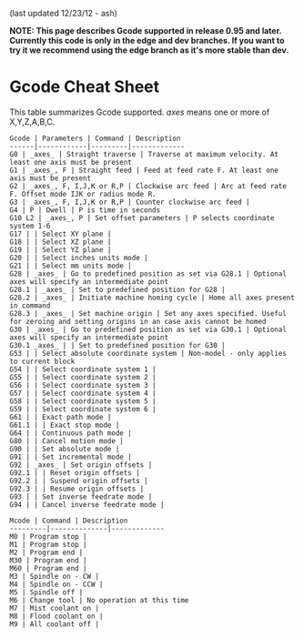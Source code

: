 (last updated 12/23/12 - ash) 

**NOTE: This page describes Gcode supported in release 0.95 and later. Currently this code is only in the edge and dev branches. If you want to try it we recommend using the edge branch as it's more stable than dev.**

# Gcode Cheat Sheet
This table summarizes Gcode supported. _axes_ means one or more of X,Y,Z,A,B,C. 

	Gcode | Parameters | Command | Description
	------|------------|---------|-------------
	G0 | _axes_ | Straight traverse | Traverse at maximum velocity. At least one axis must be present
	G1 | _axes_, F | Straight feed | Feed at feed rate F. At least one axis must be present
	G2 | _axes_, F, I,J,K or R,P | Clockwise arc feed | Arc at feed rate F. Offset mode IJK or radius mode R. 
	G3 | _axes_, F, I,J,K or R,P | Counter clockwise arc feed |
	G4 | P | Dwell | P is time in seconds
	G10 L2 | _axes_, P | Set offset parameters | P selects coordinate system 1-6
	G17 | | Select XY plane |
	G18 | | Select XZ plane |
	G19 | | Select YZ plane |
	G20 | | Select inches units mode |
	G21 | | Select mm units mode |
	G28 | _axes_ | Go to predefined position as set via G28.1 | Optional axes will specify an intermediate point
	G28.1 | _axes_ | Set to predefined position for G28 |
	G28.2 | _axes_ | Initiate machine homing cycle | Home all axes present in command
	G28.3 | _axes_ | Set machine origin | Set any axes specified. Useful for zeroing and setting origins in an case axis cannot be homed
	G30 | _axes_ | Go to predefined position as set via G30.1 | Optional axes will specify an intermediate point
	G30.1 _axes_ | | Set to predefined position for G30 |
	G53 | | Select absolute coordinate system | Non-model - only applies to current block
	G54 | | Select coordinate system 1 |
	G55 | | Select coordinate system 2 |
	G56 | | Select coordinate system 3 |
	G57 | | Select coordinate system 4 |
	G58 | | Select coordinate system 5 |
	G59 | | Select coordinate system 6 |
	G61 | | Exact path mode |
	G61.1 | | Exact stop mode |
	G64 | | Continuous path mode |
	G80 | | Cancel motion mode |
	G90 | | Set absolute mode |
	G91 | | Set incremental mode |
	G92 | _axes_ | Set origin offsets |
	G92.1 | | Reset origin offsets |
	G92.2 | | Suspend origin offsets |
	G92.3 | | Resume origin offsets |
	G93 | | Set inverse feedrate mode |
	G94 | | Cancel inverse feedrate mode |

 	Mcode | Command | Description
	---------|--------------|-------------
	M0 | Program stop |
	M1 | Program stop |
	M2 | Program end |
	M30 | Program end |
	M60 | Program end |
	M3 | Spindle on - CW |
	M4 | Spindle on - CCW |
	M5 | Spindle off |
	M6 | Change tool | No operation at this time
	M7 | Mist coolant on |
	M8 | Flood coolant on |
	M9 | All coolant off |



